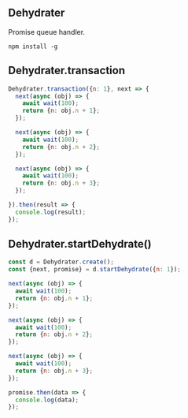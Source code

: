 ## Dehydrater

Promise queue handler.

```
npm install -g
```

## Dehydrater.transaction

```js
Dehydrater.transaction({n: 1}, next => {
  next(async (obj) => {
    await wait(100);
    return {n: obj.n + 1};
  });

  next(async (obj) => {
    await wait(100);
    return {n: obj.n + 2};
  });

  next(async (obj) => {
    await wait(100);
    return {n: obj.n + 3};
  });

}).then(result => {
  console.log(result);
});
```

## Dehydrater.startDehydrate()

```js
const d = Dehydrater.create();
const {next, promise} = d.startDehydrate({n: 1});

next(async (obj) => {
  await wait(100);
  return {n: obj.n + 1};
});

next(async (obj) => {
  await wait(100);
  return {n: obj.n + 2};
});

next(async (obj) => {
  await wait(100);
  return {n: obj.n + 3};
});

promise.then(data => {
  console.log(data);
});
```
